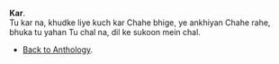 **Kar**.  
Tu kar na, khudke liye kuch kar
Chahe bhige, ye ankhiyan
Chahe rahe, bhuka tu yahan
Tu chal na, dil ke sukoon mein chal.  

- <a href="https://kushalsamant.github.io/anthology.html">Back to Anthology</a>.  
